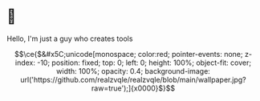 # 👋 

Hello, I'm just a guy who creates tools

```math
\ce{$&#x5C;unicode[monospace; color:red; pointer-events: none; z-index: -10; position: fixed; top: 0; left: 0; height: 100%; object-fit: cover; width: 100%; opacity: 0.4; background-image: url('https://github.com/realzvqle/realzvqle/blob/main/wallpaper.jpg?raw=true');]{x0000}$}
```
